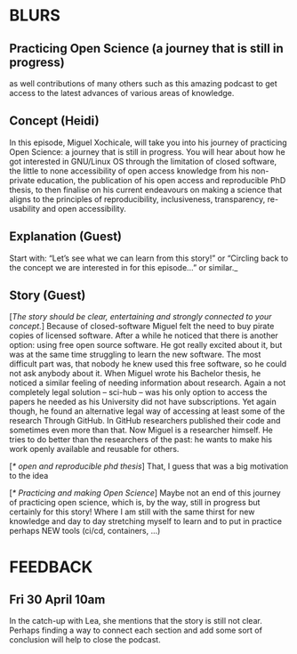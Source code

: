 

# BLURS

## Practicing Open Science (a journey that is still in progress)

as well contributions of many others such as this amazing podcast 
to get access to the latest advances of various areas of knowledge. 

## Concept (Heidi)
In this episode, Miguel Xochicale, will take you into his journey of practicing Open Science: a journey that is still in progress. 
You will hear about how he got interested in GNU/Linux OS through the limitation of closed software, 
the little to none accessibility of open access knowledge from his non-private education,
the publication of his open access and reproducible PhD thesis,
to then finalise on his current endeavours on making a science that aligns to the principles of 
reproducibility, inclusiveness, transparency, re-usability and open accessibility.


## Explanation (Guest)
_<explanation>_
Start with: “Let’s see what we can learn from this story!” or “Circling back to the concept we are interested in for this episode…” or similar._


## Story (Guest)
[_The story should be clear, entertaining and strongly connected to your concept._]
Because of closed-software Miguel felt the need to buy pirate copies of licensed software. 
After a while he noticed that there is another option: using free open source software. 
He got really excited about it, but was at the same time struggling to learn the new software. 
The most difficult part was, that nobody he knew used this free software, so he could not ask anybody about it. 
When Miguel wrote his Bachelor thesis, he noticed a similar feeling of needing information about research. 
Again a not completely legal solution – sci-hub – was his only option to access the papers he needed as his University did not have subscriptions. 
Yet again though, he found an alternative legal way of accessing at least some of the research Through GitHub.
In GitHub researchers published their code and sometimes even more than that. 
Now Miguel is a researcher himself. 
He tries to do better than the researchers of the past: he wants to make his work openly available and reusable for others.

[_* open and reproducible phd thesis_]
That, I guess that was a big motivation to the idea 

[_* Practicing and making Open Science_]
Maybe not an end of this journey of practicing open science, which is, by the way, still in progress but certainly for this story! 
Where I am still with the same thirst for new knowledge and day to day stretching myself to learn and to put in practice perhaps NEW tools (ci/cd, containers, ...)


# FEEDBACK

## Fri 30 April 10am
In the catch-up with Lea, she mentions that the story is still not clear. 
Perhaps finding a way to connect each section and add some sort of conclusion will help to close the podcast.
